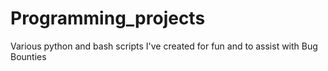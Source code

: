 # Programming_projects
Various python and bash scripts I've created for fun and to assist with Bug Bounties

